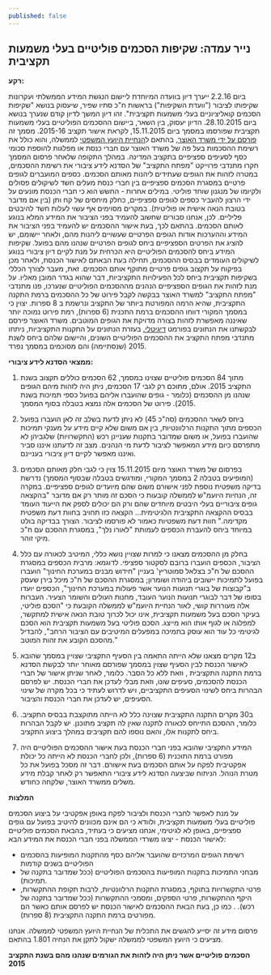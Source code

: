 ```yaml
---
published: false
---
```






## נייר עמדה: שקיפות הסכמים פוליטיים בעלי משמעות תקציבית

**רקע:**

ביום 2.2.16 ייערך דיון בוועדה המיוחדת ליישום הנגשת המידע הממשלתי ועקרונות שקיפותו לציבור ("וועדת השקיפות") בראשות ח"כ סתיו שפיר, שיעסוק בנושא "שקיפות הסכמים קואליציוניים בעלי משמעות תקציבית". זהו דיון המשך לדיון קודם שנערך בנושא ביום 28.10.2015. 
הדיון יעסוק, בין השאר, ביישום ההסכמים הפוליטיים בעלי משמעות תקציבית שפורסמו במסמך ביום 15.11.2015, לקראת אישור תקציב 2015-16. מסמך זה [פורסם על ידי משרד האוצר](http://www.slideshare.net/themarkertlv/ss-55129891), בהתאם ל[הנחיית היועץ המשפטי](http://www.justice.gov.il/Pubilcations/Articles/Documents/PoliticalAgreementGuidelinesDec15.docx) לממשלה, והוא כולל את רשימת ההסכמות בעל פה של משרד האוצר עם חברי כנסת או מפלגות להוספת סכומי כסף לסעיפים ספציפיים בתקציב המדינה.
במהלך התקופה שלאחר פרסום המסמך חקרו מתנדבי פרוייקט "מפתח התקציב" של הסדנא לידע ציבורי את רשימת ההסכמים, במטרה לזהות את הגופים שעתידים ליהנות מאותם הסכמים.
כספים המועברים לגופים פרטיים במסגרת הסכמים ספציפיים בין חברי כנסת מעלים חשד לשיקולים פסולים ולקיומו של מנגנון שוחד פוליטי. במילים אחרות - החשש הוא כי חברי הכנסת מונעים על ידי הרצון להעביר כספים לגופים ספציפיים, כחלק מיחסים של קח ותן (בין אם מדובר בטובת הנאה אישית או פוליטית). במקרים מסוימים אף עשוי לעלות חשד להיבטים פליליים. לכן, אנחנו סבורים שחשוב להעמיד בפני הציבור את המידע המלא בנוגע לאותם הסכמים. בהתאם לכך, בעת אישור ההסכמים יש להעמיד בפני הציבור את המידע וההערכות אודות הגופים הפרטיים שעשויים ליהנות מהם, ולאחר יישומם, יש להציג את הפרטים הספציפיים ביחס לגופים הפרטיים שנהנו מהם בפועל. שקיפות המידע ביחס להסכמים הפוליטיים היא הכרחית על מנת לקיים דיון ציבורי בנוגע לשיקולים העומדים בבסיס ההסכמים, תחילה בעת הבאתם לאישור הכנסת, ולאחר מכן בפיקוח על תקצוב גופים פרטיים מתוקף אותם הסכמים. זאת, מעבר לצורך הכללי בשקיפות תקציבית ביחס לכל הפעילויות התקציביות, דבר שהוא בגדר המובן מאליו.
על מנת לזהות את הגופים הספציפיים הנהנים מההסכמים הפוליטיים שנערכו, פנו מתנדבי "מפתח התקציב" למשרד האוצר בבקשה לקבל פירוט של כל ההסכמים ברמת התקנה התקציבית, שהיא הרמה המפורטת ביותר של התקציב ונרשמת ב 8 ספרות. יצוין כי במסמך המקורי דווחו ההסכמים ברמת התכנית (6 ספרות), רמת פירוט נמוכה יותר שאיננה מאפשרת לזהות בצורה מדויקת את הגופים המוטבים. משרד האוצר פירסם לבקשתנו את הנתונים בפורמט [דיגיטלי.](http://www.mof.gov.il/BudgetSite/statebudget/BUDGET2015_2016/Pages/default.aspx)
בעזרת הנתונים על התקנות התקציביות, ניתחו מתנדבי מפתח התקציב את ההסכמים הפוליטיים השונים, והיישום שלהם ביחס לשנת 2015 (שנסתיימה) והם מסוכמים במסמך נפרד.

**ממצאי הסדנא לידע ציבורי:**

1. מתוך 84 הסכמים פוליטיים שצוינו במסמך, 62 הסכמים כוללים תקצוב בשנת התקציב 2015. אולם, מתוכם רק לגבי 17 הסכמים, ניתן היה לזהות מיהם הגופים שנהנו מן ההסכמים (כלומר - גופים שהועברו אליהם בפועל כספי תמיכות בשנת 2015). פירוט של הסכמים אלה נמצא בטבלה בסוף המסמך.

2. ביחס לשאר ההסכמים (סה"כ 45) לא ניתן לדעת בשלב זה לאן הועברו בפועל הכספים מתוך התקנות הרלוונטיות, בין אם משום שלא קיים מידע על מענקי תמיכות שהועברו בפועל, או משום שמדובר בתקנות שעניינן רכש (התקשרויות) שלגביהן לא מתפרסם כיום מידע המאפשר לציבור לדעת מי הנהנים. מצב זה לדעתנו איננו סביר ואיננו מאפשר לקיים דיון ציבורי בעניינם. 

3. בפרסום של משרד האוצר מיום 15.11.2015 צוין כי לגבי חלק מאותם הסכמים (המופיעים בטבלה 2 במסמך המקורי, ומודגשים בטבלה שבסוף המסמך) נדרשת בדיקה משפטית נוספת לפני אישורם משום שהם מיועדים לגופים ספציפיים. במקרה זה, הנחיות היועמ"ש לממשלה קובעות כי הסכם זה מותר רק אם מדובר "בהקצאה גופים ציבוריים בעלי היבטים מיוחדים שהם ורק הם יכולים לספק את הייעוד העומד בבסיס ההקצאה התקציבית הלגיטימית... הקצאה כזו תחויב בחוות דעת משפטית מקדימה." חוות דעת משפטיות כאמור לא פורסמו לציבור. הצורך בבדיקה בולט במיוחד ביחס להעברת הכספים לעמותת "לאורו נלך", במסגרת ההסכם עם ח"כ מיקי זוהר. 

4. בחלק מן ההסכמים מצאנו כי למרות שצויין נושא כללי, המיטיב לכאורה עם כלל הציבור, הכספים הועברו ברובם לסקטור ספציפי. לדוגמא: מרבית הכספים במסגרת ההסכם של ח"כ בצלאל סמוטריץ' בעניין "חידוש מבנים במערכת החינוך" הועברו בפועל לתמיכות יישובים ביהודה ושומרון; במסגרת ההסכם של ח"כ מיכל בירן שעסק ב"קבוצות של בוגרי תנועות הנוער אשר פעולות במערכת החינוך", הכספים יועדו בסופו של דבר לבוגרי תנועות הנוער העובד, מחנות העולים והשומר הצעיר. העברות אלה מעוררות קושי, לאור הנחיית היועמ"ש לממשלה הקובעת כי "הסכם פוליטי, בעיקר הסכם בעל משמעות תקציבית, אינו יכול לכרוך טובת הנאה אישית למתקשר, למפלגה או לגוף אותו הוא מייצג. הסכם פוליטי בעל משמעות תקציבית הוא הסכם לגיטימי כל עוד הוא עוסק בתמיכה במפעלים המיטיבים עם הציבור הרחב", להבדיל מהסכם הקובע את זהות המוטב."

5. ב12 מקרים מצאנו שלא הייתה התאמה בין הסעיף התקציבי שצויין במסמך שהובא לאישור הכנסת לבין הסעיף שצוין במסמך שפורסם מאוחר יותר לבקשת הסדנא ברמת התקנה התקציבית , וזאת ללא כל הסבר. כלומר, לאחר שניתן אישור של חברי הכנסת להסכמים, סעיפים שונו, וזאת מבלי לעדכן את חברי הכנסת. יש לפרסם הבהרות ביחס לשינוי הסעיפים התקציביים, ויש לדרוש לעתיד כי בכל מקרה של שינוי הסעיפים, יש לעדכן את חברי הכנסת והציבור.

6. ב30 מקרים התקנה התקציבית שצוינה כלל לא הייתה מתוקצבת בבסיס התקציב. כלומר, ההסכם התייחס לכאורה לתקנה שאין לה תקציב מתוכנן. יש לקבל הבהרות ביחס לתקנות אלו, והאם נוספו להם תקציבים במהלך ביצוע התקציב. 

7. המידע התקציבי שהובא בפני חברי הכנסת בעת אישור ההסכמים הפוליטיים היה מפורט ברמת התוכנית (6 ספרות), ולכן לחברי הכנסת לא הייתה כל יכולת אפקטיבית לפקח על אותם הסכמים בעת אישורם. דבר זה מסכל בפועל את כל מטרת הנוהל. הניתוח שביצעה הסדנא לידע ציבורי התאפשר רק לאחר קבלת מידע משלים ממשרד האוצר, שלקחה כחודש. 


**המלצות**

על מנת לאפשר לחברי הכנסת ולציבור לפקח באופן אפקטיבי על ביצוע הסכמים פוליטיים בעלי משמעות תקציבית, ולוודא כי הם אינם מכוונים להיטיב בפועל עם גופים ספציפיים, באופן לא לגיטימי, אנחנו מציעים כי בעתיד, בהבאת הסכמים פוליטיים לאישור הכנסת - יציגו משרדי הממשלה בפני חברי הכנסת את המידע הבא:
- רשימת הגופים המרכזיים שהועבר אליהם כסף מהתקנות המופיעות בהסכמים הפוליטיים בשנים קודמות
- מבחני התמיכות בתקנות המופיעות בהסכמים הפוליטיים (ככל שמדובר בתקנה של תמיכות). 
- פרטי התקשרויות בתוקף, במסגרת התקנות הרלוונטיות, לרבות תקופת ההתקשרות, היקף ההתקשרות, פרטי הספקים, ומסמכי ההתקשרות (ככל שמדובר בתקנה של רכש). 
. 
כמו כן, בעת הבאת ההסכמים לאישור הכנסת יש לפרסם אותם כאשר הם מפורטים ברמת התקנה התקציבית (8 ספרות).

פרסום מידע זה יסייע להגשים את התכלית של הנחיית היועץ המשפטי לממשלה. אנחנו מציעים כי היועץ המשפטי לממשלה ישקול לתקן את הנחיה 1.801 בהתאם.



**הסכמים פוליטיים אשר ניתן היה לזהות את הגורמים שנהנו מהם בשנת התקציב 2015**
